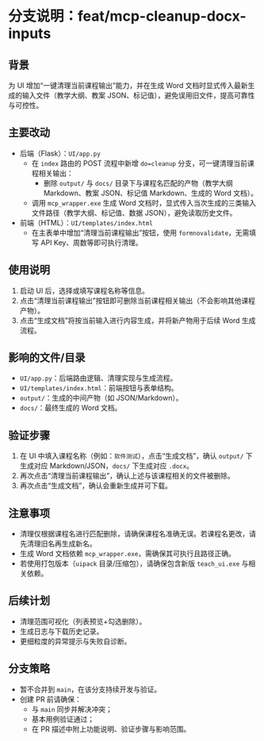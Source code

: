 # 分支说明：feat/mcp-cleanup-docx-inputs

## 背景
为 UI 增加“一键清理当前课程输出”能力，并在生成 Word 文档时显式传入最新生成的输入文件（教学大纲、教案 JSON、标记值），避免误用旧文件，提高可靠性与可控性。

## 主要改动
- 后端（Flask）：`UI/app.py`
  - 在 `index` 路由的 POST 流程中新增 `do=cleanup` 分支，可一键清理当前课程相关输出：
    - 删除 `output/` 与 `docs/` 目录下与课程名匹配的产物（教学大纲 Markdown、教案 JSON、标记值 Markdown、生成的 Word 文档）。
  - 调用 `mcp_wrapper.exe` 生成 Word 文档时，显式传入当次生成的三类输入文件路径（教学大纲、标记值、数据 JSON），避免读取历史文件。
- 前端（HTML）：`UI/templates/index.html`
  - 在主表单中增加“清理当前课程输出”按钮，使用 `formnovalidate`，无需填写 API Key、周数等即可执行清理。

## 使用说明
1. 启动 UI 后，选择或填写课程名称等信息。
2. 点击“清理当前课程输出”按钮即可删除当前课程相关输出（不会影响其他课程产物）。
3. 点击“生成文档”将按当前输入进行内容生成，并将新产物用于后续 Word 生成流程。

## 影响的文件/目录
- `UI/app.py`：后端路由逻辑、清理实现与生成流程。
- `UI/templates/index.html`：前端按钮与表单结构。
- `output/`：生成的中间产物（如 JSON/Markdown）。
- `docs/`：最终生成的 Word 文档。

## 验证步骤
1. 在 UI 中填入课程名称（例如：`软件测试`），点击“生成文档”，确认 `output/` 下生成对应 Markdown/JSON，`docs/` 下生成对应 `.docx`。
2. 再次点击“清理当前课程输出”，确认上述与该课程相关的文件被删除。
3. 再次点击“生成文档”，确认会重新生成并可下载。

## 注意事项
- 清理仅根据课程名进行匹配删除，请确保课程名准确无误。若课程名更改，请先清理旧名再生成新名。
- 生成 Word 文档依赖 `mcp_wrapper.exe`，需确保其可执行且路径正确。
- 若使用打包版本（`uipack` 目录/压缩包），请确保包含新版 `teach_ui.exe` 与相关依赖。

## 后续计划
- 清理范围可视化（列表预览+勾选删除）。
- 生成日志与下载历史记录。
- 更细粒度的异常提示与失败自诊断。

## 分支策略
- 暂不合并到 `main`，在该分支持续开发与验证。
- 创建 PR 前请确保：
  - 与 `main` 同步并解决冲突；
  - 基本用例验证通过；
  - 在 PR 描述中附上功能说明、验证步骤与影响范围。